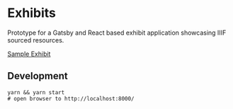 # Exhibits
Prototype for a Gatsby and React based exhibit application showcasing IIIF sourced resources.

[Sample Exhibit](https://utk-exhibits.netlify.app/sample/)

## Development

```shell
yarn && yarn start
# open browser to http://localhost:8000/
```
